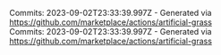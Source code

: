 Commits: 2023-09-02T23:33:39.997Z - Generated via https://github.com/marketplace/actions/artificial-grass
<br>
Commits: 2023-09-02T23:33:39.997Z - Generated via https://github.com/marketplace/actions/artificial-grass
<br>
